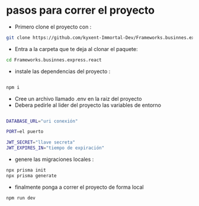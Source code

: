 

# pasos para correr el proyecto 

- Primero clone el proyecto con :

```bash
git clone https://github.com/kyxent-Immortal-Dev/Frameworks.businnes.express.react.git
```


- Entra a la carpeta que te deja al clonar el paquete:

```bash
cd Frameworks.businnes.express.react

```

- instale las dependencias del proyecto :

```bash

npm i 

```

- Cree un archivo llamado .env en la raiz del proyecto
- Debera pedirle al lider del proyecto las variables de entorno

```bash

DATABASE_URL="uri conexión"

PORT=el puerto

JWT_SECRET="llave secreta"
JWT_EXPIRES_IN="tiempo de expiración"

```

- genere las migraciones locales :

```bash
npx prisma init
npx prisma generate
```

- finalmente ponga a correr el proyecto de forma local

```bash
npm run dev
```